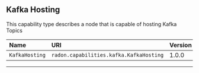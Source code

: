 ## Kafka Hosting

This capability type describes a node that is capable of hosting Kafka Topics 

| Name | URI | Version | Derived From |
|:---- |:--- |:------- |:------------ |
| `KafkaHosting` | `radon.capabilities.kafka.KafkaHosting` | 1.0.0 | `tosca.capabilities.Container` |


---